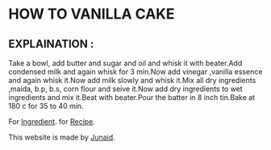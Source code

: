 # HOW TO VANILLA CAKE
## EXPLAINATION :
Take a bowl, add butter and sugar and oil and whisk it with beater.Add condensed milk and again whisk for 3 min.Now add vinegar ,vanilla essence and again whisk it.Now add milk slowly and whisk it.Mix all dry ingredients ,maida, b.p, b.s, corn flour and seive it.Now add dry ingredients to wet ingredients and mix it.Beat with beater.Pour the batter in 8 inch tin.Bake at 180 c for 35 to 40 min.

For [Ingredient](Ingredient.md).
for [Recipe](Recipe.md).

This website is made by [Junaid](https://sites.google.com/view/junaidwebdeloper/abou).




